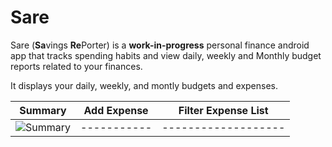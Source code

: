 # Sare
Sare (**Sa**vings **Re**Porter) is a **work-in-progress** personal finance android app that tracks spending habits and view daily, weekly and Monthly budget reports related to your finances.

It displays your daily, weekly, and montly budgets and expenses.

| Summary | Add Expense | Filter Expense List |
| ------- | ----------- | ------------------- |
| ![Summary]() |----------- | ------------------- |
